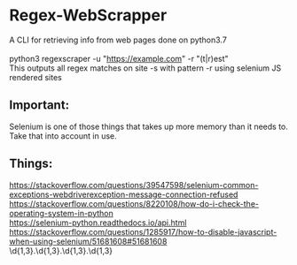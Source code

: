 # Regex-WebScrapper
A CLI for retrieving info from web pages done on python3.7 <br/><br/>
python3 regexscraper -u "https://example.com" -r "(t|r)est"<br/>
This outputs all regex matches on site -s with pattern -r using selenium JS rendered sites 
<br/>
## Important:
Selenium is one of those things that takes up more memory than it needs to. Take that into account in use.
## Things: 
https://stackoverflow.com/questions/39547598/selenium-common-exceptions-webdriverexception-message-connection-refused<br/>
https://stackoverflow.com/questions/8220108/how-do-i-check-the-operating-system-in-python<br/>
https://selenium-python.readthedocs.io/api.html<br/>
https://stackoverflow.com/questions/1285917/how-to-disable-javascript-when-using-selenium/51681608#51681608<br/>
\d{1,3}\.\d{1,3}\.\d{1,3}\.\d{1,3}<br/>
